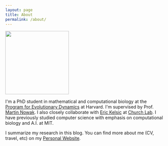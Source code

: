 ```yaml
---
layout: page
title: About
permalink: /about/
---
```


<img src="{{ site.url }}/images/me.jpg" width="200">


I'm a PhD student in mathematical and computational biology at the [Program for Evolutionary Dynamics](http://ped.fas.harvard.edu/) at Harvard. I'm supervised by Prof. [Martin Nowak](http://ped.fas.harvard.edu/martin_nowak). I also closely collaborate with [Eric Kelsic](https://wyss.harvard.edu/team/research-scientists-engineers/eric-kelsic/) at [Church Lab](http://arep.med.harvard.edu/). I have previously studied computer science with emphasis on computational biology and A.I. at MIT. 

I summarize my research in this blog. You can find more about me (CV, travel, etc) on my [Personal Website](http://www.samsinai.com).

